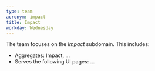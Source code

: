 ```yaml
---
type: team
acronym: impact
title: Impact
workday: Wednesday
---
```


The team focuses on the *Impact* subdomain. This includes: 

* Aggregates: Impact, ...
* Serves the following UI pages: ... 
